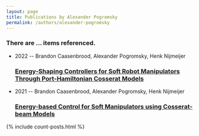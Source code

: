 ```yaml
---
layout: page
title: Publications by Alexander Pogromsky
permalink: /authors/alexander-pogromsky
---
```


<h3 id="number-posts">There are ... items referenced.</h3>
<ul class="post-list">
<li><span class='post-meta'>2022 -- Brandon Caasenbrood, Alexander Pogromsky, Henk Nijmeijer</span><h3><a class='post-link' href="{{ site.baseurl }}/energy-shaping-controllers-for-soft-robot-manipulators-through-port-hamiltonian-cosserat-models">Energy-Shaping Controllers for Soft Robot Manipulators Through Port-Hamiltonian Cosserat Models</a></h3></li>
<li><span class='post-meta'>2021 -- Brandon Caasenbrood, Alexander Pogromsky, Henk Nijmeijer</span><h3><a class='post-link' href="{{ site.baseurl }}/energy-based-control-for-soft-manipulators-using-cosserat-beam-models">Energy-based Control for Soft Manipulators using Cosserat-beam Models</a></h3></li>

</ul>
{% include count-posts.html %}
